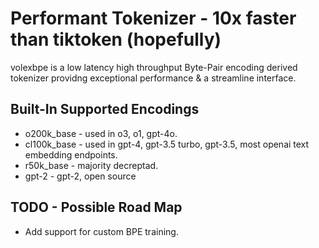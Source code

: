 # Performant Tokenizer - 10x faster than tiktoken (hopefully)

volexbpe is a low latency high throughput Byte-Pair encoding derived tokenizer providng exceptional performance & a streamline interface.

## Built-In Supported Encodings
* o200k_base - used in o3, o1, gpt-4o.
* cl100k_base - used in gpt-4, gpt-3.5 turbo, gpt-3.5, most openai text embedding endpoints.
* r50k_base - majority decreptad.
* gpt-2 - gpt-2, open source




## TODO - Possible Road Map
* Add support for custom BPE training.

